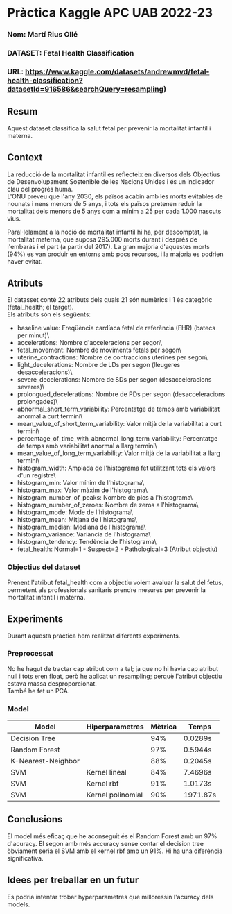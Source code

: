 # Pràctica Kaggle APC UAB 2022-23
### Nom: Martí Rius Ollé 
### DATASET: Fetal Health Classification
### URL: https://www.kaggle.com/datasets/andrewmvd/fetal-health-classification?datasetId=916586&searchQuery=resampling)
## Resum
Aquest dataset classifica la salut fetal per prevenir la mortalitat infantil i materna.
## Context
La reducció de la mortalitat infantil es reflecteix en diversos dels Objectius de Desenvolupament Sostenible de les Nacions Unides i és un indicador clau del progrés humà.\
L'ONU preveu que l'any 2030, els països acabin amb les morts evitables de nounats i nens menors de 5 anys, i tots els països pretenen reduir la mortalitat dels menors de 5 anys com a mínim a 25 per cada 1.000 nascuts vius.

Paral·lelament a la noció de mortalitat infantil hi ha, per descomptat, la mortalitat materna, que suposa 295.000 morts durant i després de l'embaràs i el part (a partir del 2017). La gran majoria d'aquestes morts (94%) es van produir en entorns amb pocs recursos, i la majoria es podrien haver evitat.
## Atributs
El datasset conté 22 atributs dels quals 21 són numèrics i 1 és categòric (fetal_health; el target).\
Els atributs són els següents:

- baseline value: Freqüència cardíaca fetal de referència (FHR) (batecs per minut)\
- accelerations: Nombre d'acceleracions per segon\
- fetal_movement: Nombre de moviments fetals per segon\
- uterine_contractions: Nombre de contraccions uterines per segon\
- light_decelerations: Nombre de LDs per segon (lleugeres desacceleracions)\
- severe_decelerations: Nombre de SDs per segon (desacceleracions severes)\
- prolongued_decelerations: Nombre de PDs per segon (desacceleracions prolongades)\
- abnormal_short_term_variability: Percentatge de temps amb variabilitat anormal a curt termini\
- mean_value_of_short_term_variability: Valor mitjà de la variabilitat a curt termini\
- percentage_of_time_with_abnormal_long_term_variability: Percentatge de temps amb variabilitat anormal a llarg termini\
- mean_value_of_long_term_variability: Valor mitjà de la variabilitat a llarg termini\
- histogram_width: Amplada de l'histograma fet utilitzant tots els valors d'un registre\
- histogram_min: Valor mínim de l'histograma\
- histogram_max: Valor màxim de l'histograma\
- histogram_number_of_peaks: Nombre de pics a l'histograma\
- histogram_number_of_zeroes: Nombre de zeros a l'histograma\
- histogram_mode: Mode de l'histograma\
- histogram_mean: Mitjana de l'histograma\
- histogram_median: Mediana de l'histograma\
- histogram_variance: Variància de l'histograma\
- histogram_tendency: Tendència de l'histograma\
- fetal_health: Normal=1 - Suspect=2 - Pathological=3 (Atribut objectiu)
### Objectius del dataset
Prenent l'atribut fetal_health com a objectiu volem avaluar la salut del fetus, permetent als professionals sanitaris prendre mesures per prevenir la mortalitat infantil i materna.
## Experiments
Durant aquesta pràctica hem realitzat diferents experiments.
### Preprocessat
No he hagut de tractar cap atribut com a tal; ja que no hi havia cap atribut null i tots eren float, però he aplicat un resampling; perquè l'atribut objectiu estava massa desproporcionat.\
També he fet un PCA.
### Model
| Model | Hiperparametres | Mètrica | Temps |
| -- | -- | -- | -- |
| Decision Tree |  | 94% | 0.0289s |
| Random Forest |  | 97% | 0.5944s |
| K-Nearest-Neighbor |  | 88% | 0.2045s |
| SVM | Kernel lineal | 84% | 7.4696s |
| SVM | Kernel rbf | 91% | 1.0173s |
| SVM | Kernel polinomial | 90% | 1971.87s |
## Conclusions
El model més eficaç que he aconseguit és el Random Forest amb un 97% d'acuracy. El segon amb més accuracy sense contar el decision tree òbviament seria el SVM amb el kernel rbf amb un 91%. Hi ha una diferència significativa.
## Idees per treballar en un futur
Es podria intentar trobar hyperparametres que milloressin l'acuracy dels models.

